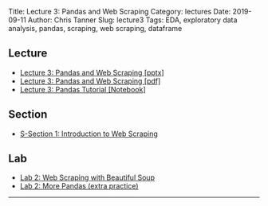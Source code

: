 Title: Lecture 3: Pandas and Web Scraping
Category: lectures
Date: 2019-09-11
Author: Chris Tanner
Slug: lecture3
Tags: EDA, exploratory data analysis, pandas, scraping, web scraping, dataframe


## Lecture

- [Lecture 3: Pandas and Web Scraping [pptx]]({attach}presentation/Lecture3_Pandas_and_Scraping.pptx )
- [Lecture 3: Pandas and Web Scraping [pdf]]({attach}presentation/Lecture3_Pandas_and_Scraping.pdf )
- [Lecture 3: Pandas Tutorial [Notebook]]({filename}presentation/Lecture3_Notebook.ipynb)

## Section

- [S-Section 1: Introduction to Web Scraping]({filename}../../sections/section1/notebook/cs109a_section_1.ipynb)

## Lab

- [Lab 2: Web Scraping with Beautiful Soup]({filename}../../labs/lab02/notebook/cs109a_lab2_web_scraping.ipynb)
- [Lab 2: More Pandas (extra practice)]({filename}../../labs/lab02/notebook/cs109a_lab2_more_pandas.ipynb)

<hr>
